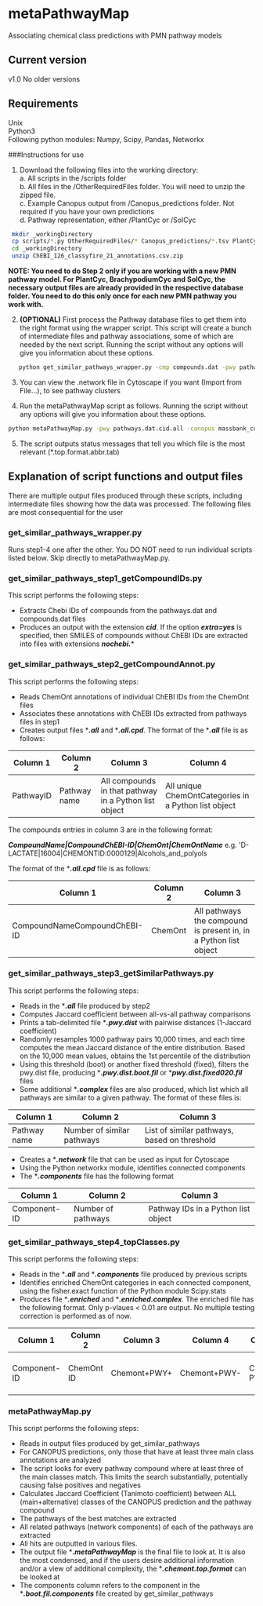 # metaPathwayMap
Associating chemical class predictions with PMN pathway models

## Current version
v1.0
No older versions

## Requirements
Unix<br/>
Python3<br/>
Following python modules: Numpy, Scipy, Pandas, Networkx<br/>

###Instructions for use
1. Download the following files into the working directory:<br/>
  a. All scripts in the /scripts folder<br/>
  b. All files in the /OtherRequiredFiles folder. You will need to unzip the zipped file.<br/>
  c. Example Canopus output from /Canopus_predictions folder. Not required if you have your own predictions<br/>
  d. Pathway representation, either /PlantCyc or /SolCyc <br/>  
  ```bash
   mkdir _workingDirectory
   cp scripts/*.py OtherRequiredFiles/* Canopus_predictions/*.tsv PlantCyc/* _workingDirectory/
   cd _workingDirectory
   unzip ChEBI_126_classyfire_21_annotations.csv.zip   
 ```     
  

__NOTE: You need to do Step 2 only if you are working with a new PMN pathway model. For PlantCyc, BrachypodiumCyc and SolCyc, the necessary output files are already provided in the respective database folder. You need to do this only once for each new PMN pathway you work with.__

2. __(OPTIONAL)__ First process the Pathway database files to get them into the right format using the wrapper script. This script will create a bunch of intermediate files and pathway associations, some of which are needed by the next script. Running the script without any options will give you information about these options. <br/>
```bash
   python get_similar_pathways_wrapper.py -cmp compounds.dat -pwy pathways.dat -extra no -chemont ChemOnt_2_1.obo.mod.tax.organic -chebi ChEBI_126_classyfire_21_annotations.csv.mod
 ```      
3. You can view the .network file in Cytoscape if you want (Import from File...), to see pathway clusters<br/>

4. Run the metaPathwayMap script as follows. Running the script without any options will give you information about these options. <br/>
```bash
python metaPathwayMap.py -pwy pathways.dat.cid.all -canopus massbank_compound_canopus2.tab -jaccard 0.6
```

5. The script outputs status messages that tell you which file is the most relevant (*.top.format.abbr.tab)<br/>

## Explanation of script functions and output files
There are multiple output files produced through these scripts, including intermediate files showing how the data was processed. The following files are most consequential for the user

### get_similar_pathways_wrapper.py
Runs step1-4 one after the other. You DO NOT need to run individual scripts listed below. Skip directly to metaPathwayMap.py.

### get_similar_pathways_step1_getCompoundIDs.py
This script performs the following steps:
* Extracts Chebi IDs of compounds from the pathways.dat and compounds.dat files
* Produces an output with the extension ***cid***. If the option ***extra=yes*** is specified, then SMILES of compounds without ChEBI IDs are extracted into files with extensions ***nochebi.****

### get_similar_pathways_step2_getCompoundAnnot.py
This script performs the following steps:
* Reads ChemOnt annotations of individual ChEBI IDs from the ChemOnt files
* Associates these annotations with ChEBI IDs extracted from pathways files in step1
* Creates output files ****.all*** and ****.all.cpd***. The format of the ****.all*** file is as follows:

 | Column 1 | Column 2 | Column 3 | Column 4 |
 |----------|----------|----------|----------|
 | PathwayID | Pathway name | All compounds in that pathway in a Python list object | All unique ChemOntCategories in a Python list object |
 
 The compounds entries in column 3 are in the following format:
 
 ***CompoundName|CompoundChEBI-ID|ChemOnt|ChemOntName*** e.g. 'D-LACTATE|16004|CHEMONTID:0000129|Alcohols_and_polyols
 
 The format of the ****.all.cpd*** file is as follows:

 | Column 1 | Column 2 | Column 3 |
 |----------|----------|----------|
 | CompoundNameCompoundChEBI-ID | ChemOnt | All pathways the compound is present in, in a Python list object |
 

### get_similar_pathways_step3_getSimilarPathways.py
This script performs the following steps:
* Reads in the ****.all*** file produced by step2
* Computes Jaccard coefficient between all-vs-all pathway comparisons
* Prints a tab-delimited file  ****.pwy.dist*** with pairwise distances (1-Jaccard coefficient)
* Randomly resamples 1000 pathway pairs 10,000 times, and each time computes the mean Jaccard distance of the entire distribution. Based on the 10,000 mean values, obtains the 1st percentile of the distribution
* Using this threshold (boot) or another fixed threshold (fixed), filters the pwy.dist file, producing ****.pwy.dist.boot.fil*** or ****pwy.dist.fixed020.fil*** files
* Some additional ****.complex*** files are also produced, which list which all pathways are similar to a given pathway. The format of these files is:

 | Column 1 | Column 2 | Column 3 |
 |----------|----------|----------|
 | Pathway name | Number of similar pathways | List of similar pathways, based on threshold |
 
* Creates a ****.network*** file that can be used as input for Cytoscape
* Using the Python networkx module, identifies connected components
* The ****.components*** file has the following format

 | Column 1 | Column 2 | Column 3 |
 |----------|----------|----------|
 | Component-ID | Number of pathways | Pathway IDs in a Python list object |
 
### get_similar_pathways_step4_topClasses.py
This script performs the following steps:
* Reads in the ****.all*** and ****.components*** file produced by previous scripts
* Identifies enriched ChemOnt categories in each connected component, using the fisher.exact function of the Python module Scipy.stats
* Produces file ****.enriched*** and ****.enriched.complex***. The enriched file has the following format. Only p-vlaues < 0.01 are output. No multiple testing correction is performed as of now. 

 | Column 1 | Column 2 | Column 3 | Column 4 | Column 5 | Column 6 | Column 7 | Column 8 |
 |----------|----------|----------|----------|----------|----------|----------|----------|
 | Component-ID | ChemOnt ID | Chemont+PWY+ | Chemont+PWY- | ChemOnt-PWY+ | ChemOnt-PWY- | p-value (fisher.exact, alternative="greater") | PWYs with ChemOnt ID |


### metaPathwayMap.py
This script performs the following steps:
* Reads in output files produced by get_similar_pathways
* For CANOPUS predictions, only those that have at least three main class annotations are analyzed
* The script looks for every pathway compound where at least three of the main classes match. This limits the search substantially, potentially causing false positives and negatives
* Calculates Jaccard Coefficient (Tanimoto coefficient) between ALL (main+alternative) classes of the CANOPUS prediction and the pathway compound
* The pathways of the best matches are extracted
* All related pathways (network components) of each of the pathways are extracted
* All hits are outputted in various files.
* The output file ****.metaPathwayMap*** is the final file to look at. It is also the most condensed, and if the users desire additional information and/or a view of additional complexity, the ****.chemont.top.format*** can be looked at
* The components column refers to the component in the ****.boot.fil.components*** file created by get_similar_pathways
